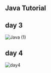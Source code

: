 ## Java Tutorial

## day 3
![Java (1)](https://github.com/user-attachments/assets/b5409468-6cc0-4583-9b42-e9a7567be6f2)

## day 4
![day4](https://github.com/user-attachments/assets/b6d3e399-79c1-4f55-bb33-c72504b66068)
